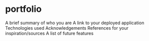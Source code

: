 # portfolio


A brief summary of who you are
A link to your deployed application
Technologies used
Acknowledgements
References for your inspiration/sources
A list of future features
